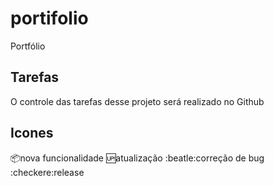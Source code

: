 # portifolio
Portfólio 

## Tarefas

O controle das tarefas desse projeto será realizado no Github 

## Icones

:package:nova funcionalidade
:up:atualização
:beatle:correção de bug
:checkere:release